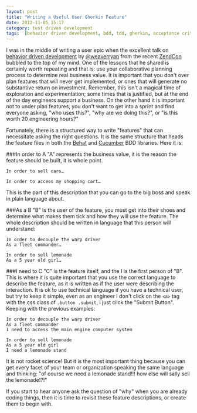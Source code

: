 ```yaml
---
layout: post
title: "Writing a Useful User Gherkin Feature"
date: 2012-11-05 15:17
category: test driven development
tags:  [behavior driven development, bdd, tdd, gherkin, acceptance criteria]
---
```


I was in the middle of writing a user epic when the excellent talk on [behavior driven development](http://behaviour-driven.org/) by [@weaverryan](https://twitter.com/weaverryan) from the recent [ZendCon](http://www.zendcon.com/) bubbled to the top of my mind. One of the lessons that he shared is certainly worth repeating and that is: use your collaborative planning process to determine real business value. It is important that you don't over plan features that will never get implemented, or ones that will generate no substantive return on investment. Remember, this isn't a magical time of exploration and experimentation; some times that is justified, but at the end of the day engineers support a business. On the other hand it is important not to under plan features, you don't want to get into a sprint and find everyone asking, "who uses this?", "why are we doing this?", or "is this worth 20 engineering hours?"

Fortunately, there is a structured way to write "features" that can necessitate asking the right questions. It is the same structure that heads the feature files in both the [Behat](http://behat.org/) and [Cucumber](http://cukes.info/) BDD libraries. Here it is:

###In order to A
"A" represents the business value, it is the reason the feature should be built, it is whole point.

    In order to sell cars…

    In order to access my shopping cart…

This is the part of this description that you can go to the big boss and speak in plain language about.

###As a B
"B" is the user of the feature, you must get into their shoes and determine what makes them tick and how they will use the feature. The whole description should be written in language that this person will understand:

    In order to decouple the warp driver
    As a fleet commander…

    In order to sell lemonade
    As a 5 year old girl…

###I need to C
"C" is the feature itself, and the I is the first person of "B". This is where it is quite important that you use the correct language to describe the feature, as it is written as if the user were describing the interaction. It is ok to use technical language if you have a technical user, but try to keep it simple, even as an engineer I don't click on the `<a>` tag with the css class of `.button .submit`, I just click the "Submit Button". Keeping with the previous examples:

    In order to decouple the warp driver
    As a fleet commander
    I need to access the main engine computer system

    In order to sell lemonade
    As a 5 year old girl
    I need a lemonade stand

It is not rocket science! But it is the most important thing because you can get every facet of your team or organization speaking the same language and thinking: "of course we need a lemonade stand!!! how else will sally sell the lemonade!?!"

If you start to hear anyone ask the question of "why" when you are already coding things, then it is time to revisit these feature descriptions, or create them to begin with.
